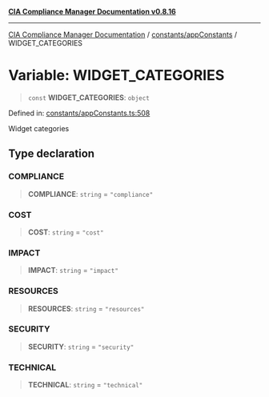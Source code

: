 [**CIA Compliance Manager Documentation v0.8.16**](../../../README.md)

***

[CIA Compliance Manager Documentation](../../../modules.md) / [constants/appConstants](../README.md) / WIDGET\_CATEGORIES

# Variable: WIDGET\_CATEGORIES

> `const` **WIDGET\_CATEGORIES**: `object`

Defined in: [constants/appConstants.ts:508](https://github.com/Hack23/cia-compliance-manager/blob/96f4020424aba8c55d4fe94eddf596babc070968/src/constants/appConstants.ts#L508)

Widget categories

## Type declaration

### COMPLIANCE

> **COMPLIANCE**: `string` = `"compliance"`

### COST

> **COST**: `string` = `"cost"`

### IMPACT

> **IMPACT**: `string` = `"impact"`

### RESOURCES

> **RESOURCES**: `string` = `"resources"`

### SECURITY

> **SECURITY**: `string` = `"security"`

### TECHNICAL

> **TECHNICAL**: `string` = `"technical"`
